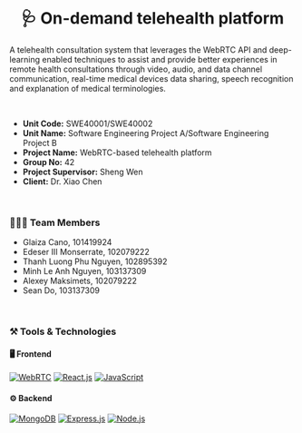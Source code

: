 <h1 align="center">🩺 On-demand telehealth platform </h1>

<p>A telehealth consultation system that leverages the WebRTC API and deep-learning enabled techniques to assist and provide better experiences in remote health consultations through video, audio, and data channel communication, real-time medical devices data sharing, speech recognition and explanation of medical terminologies.</p>
<br/>

- <b>Unit Code:</b> SWE40001/SWE40002
- <b>Unit Name:</b> Software Engineering Project A/Software Engineering Project B
- <b>Project Name:</b> WebRTC-based telehealth platform
- <b>Group No:</b> 42
- <b>Project Supervisor:</b> Sheng Wen
- <b>Client:</b> Dr. Xiao Chen
<br/>

<h3 align="left">👩🏻‍💻 Team Members</h3>

- Glaiza Cano, 101419924
- Edeser III Monserrate, 102079222
- Thanh Luong Phu Nguyen, 102895392
- Minh Le Anh Nguyen, 103137309
- Alexey Maksimets, 102079222
- Sean Do, 103137309
<br/>

<h3 align="left">⚒️ Tools & Technologies</h3>
<h4 align="left">🖥️ Frontend</h4>

[![WebRTC](https://img.shields.io/badge/-WebRTC-BF0000?logo=webrtc&logoColor=white&style=for-the-badge)](#)
[![React.js](https://img.shields.io/badge/-React.js-61DAFB?logo=react&logoColor=black&style=for-the-badge)](#)
[![JavaScript](https://img.shields.io/badge/-JavaScript-F7DF1E?logo=javascript&logoColor=black&style=for-the-badge)](#)


<h4 align="left">⚙️ Backend</h4>

[![MongoDB](https://img.shields.io/badge/-MongoDB-47A248?logo=mongodb&logoColor=white&style=for-the-badge)](#)
[![Express.js](https://img.shields.io/badge/-Express.js-000000?logo=express&logoColor=white&style=for-the-badge)](#)
[![Node.js](https://img.shields.io/badge/-Node.js-339933?logo=node.js&logoColor=white&style=for-the-badge)](#)